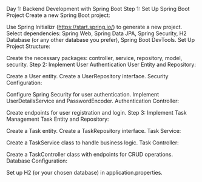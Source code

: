Day 1: Backend Development with Spring Boot
Step 1: Set Up Spring Boot Project
Create a new Spring Boot project:

Use Spring Initializr (https://start.spring.io/) to generate a new project.
Select dependencies: Spring Web, Spring Data JPA, Spring Security, H2 Database (or any other database you prefer), Spring Boot DevTools.
Set Up Project Structure:

Create the necessary packages: controller, service, repository, model, security.
Step 2: Implement User Authentication
User Entity and Repository:

Create a User entity.
Create a UserRepository interface.
Security Configuration:

Configure Spring Security for user authentication.
Implement UserDetailsService and PasswordEncoder.
Authentication Controller:

Create endpoints for user registration and login.
Step 3: Implement Task Management
Task Entity and Repository:

Create a Task entity.
Create a TaskRepository interface.
Task Service:

Create a TaskService class to handle business logic.
Task Controller:

Create a TaskController class with endpoints for CRUD operations.
Database Configuration:

Set up H2 (or your chosen database) in application.properties.